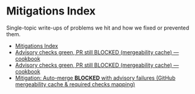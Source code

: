 <!-- status: stub; target: 150+ words -->
<!-- status: stub; target: 150+ words -->
<!-- status: stub; target: 150+ words -->
<!-- status: stub; target: 150+ words -->
<!-- status: stub; target: 150+ words -->
<!-- status: stub; target: 150+ words -->
# Mitigations Index

Single-topic write-ups of problems we hit and how we fixed or prevented them.

* [Mitigations Index](_index.md)
* [Advisory checks green, PR still BLOCKED (mergeability cache) — cookbook](2025-09-05_advisory-green-but-blocked_fix.md)
* [Advisory checks green, PR still BLOCKED (mergeability cache) — cookbook](2025-09-05_advisory-green-but-blocked.md)
* [Mitigation: Auto-merge **BLOCKED** with advisory failures (GitHub mergeability cache & required checks mapping)](2025-09-05_mergeability-cache-and-checks.md)







